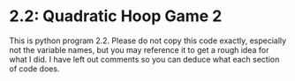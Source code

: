 # 2.2: Quadratic Hoop Game 2
This is python program 2.2. Please do not copy this code exactly, especially not the variable names, but you may reference it to get a rough idea for what I did. I have left out comments so you can deduce what each section of code does.
